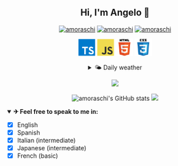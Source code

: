 <h2 align="center">Hi, I'm Angelo 👋</h2>

<p align="center">
  <a href="https://github.com/amoraschi"><img src="https://img.shields.io/badge/DISCORD-amoraschi-7289da?style=for-the-badge" alt="amoraschi"></a>
  <a href="https://github.com/amoraschi"><img src="https://hits.sh/github.com/amoraschi.svg?style=for-the-badge" alt="amoraschi"></a>
  <a href="https://github.com/amoraschi"><img src="https://img.shields.io/static/v1?label=Currently%20learning&message=react | typescript&color=blue&style=for-the-badge" alt="amoraschi" href=""></a>
</p>

<p align="center">
  <img src="https://raw.githubusercontent.com/devicons/devicon/master/icons/typescript/typescript-original.svg" alt="typescript" width="40" height="40"/>
  <img src="https://raw.githubusercontent.com/devicons/devicon/master/icons/javascript/javascript-original.svg" alt="javascript" width="40" height="40"/>
  <img src="https://raw.githubusercontent.com/devicons/devicon/master/icons/html5/html5-original-wordmark.svg" alt="html5" width="40" height="40"/>
  <img src="https://raw.githubusercontent.com/devicons/devicon/master/icons/css3/css3-original-wordmark.svg" alt="css3" width="40" height="40"/>
</p>

<!-- WEATHER -->
<details align="center">
  <summary>🌤️ Daily weather</summary>
  <p align="center">
    <a href="https://www.weatherapi.com/" target="_blank">
      <img src="https://cdn.weatherapi.com/weather/64x64/night/113.png" alt="Weather icon">
    </a>
    <br />
    <strong>2023/08/28 03:15</strong>
    <br />
    <strong>Today's forecast</strong>
    <br />
    Clear - 21 ºC (69.8 ºF)
    <p align="center">🔼 35.7 ºC (96.3 ºF) 🔽 19.6 ºC (67.3 ºF)</p>
    <details align="center">
      <summary>📈 Forecast graph</summary>
      <img src="https://raw.githubusercontent.com/amoraschi/amoraschi/master/data/hourly.svg" alt="Hourly forecast">
    </details>
    <details align="center">
      <summary>🌍 Planetary information</summary>
      <p align="center">
        <img src="https://raw.githubusercontent.com/amoraschi/amoraschi/master/data/drawing.svg" alt="Sun and Moon">
      </p>
    </details>
  </p>
  <em>Powered by <a href="https://www.weatherapi.com/" title="Free Weather API">WeatherAPI.com</a> and <a href="https://www.icalendar37.net/lunar/app/" title="Lunar Calendar API">iCalendar</a></em>
</details>
<!-- WEATHER END -->

<p align="center">
  <img src="https://discord.c99.nl/widget/theme-2/329599889174691841.png">
</p>

<p align="center">
  <img src="https://github-readme-stats.vercel.app/api?username=amoraschi&show_icons=true&hide=&count_private=true&title_color=0891b2&text_color=ffffff&icon_color=0891b2&bg_color=1c1917&hide_border=true&show_icons=true" alt="amoraschi's GitHub stats" width="420px"/>
  <img src="https://github-readme-streak-stats.herokuapp.com/?user=amoraschi&stroke=ffffff&background=1c1917&ring=0891b2&fire=0891b2&currStreakNum=ffffff&currStreakLabel=0891b2&sideNums=ffffff&sideLabels=ffffff&dates=ffffff&hide_border=true" width="420px"/>
</p>

<details open>
  <summary><strong>✈ Feel free to speak to me in:</strong></summary>

  - [x] English
  - [x] Spanish
  - [x] Italian (intermediate)
  - [x] Japanese (intermediate)
  - [x] French (basic)
</details>
<!-- Hi, if you're reading this... -->
